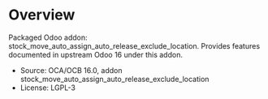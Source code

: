 # Overview

Packaged Odoo addon: stock_move_auto_assign_auto_release_exclude_location. Provides features documented in upstream Odoo 16 under this addon.

- Source: OCA/OCB 16.0, addon stock_move_auto_assign_auto_release_exclude_location
- License: LGPL-3
